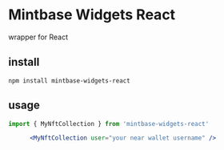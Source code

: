 # Mintbase Widgets React

wrapper for React

## install

` npm install mintbase-widgets-react `

## usage

```ts 
import { MyNftCollection } from 'mintbase-widgets-react'
```


```jsx
      <MyNftCollection user="your near wallet username" />
```